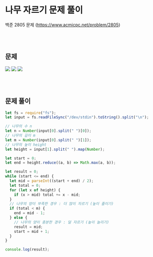# 나무 자르기 문제 풀이

백준 2805 문제
(https://www.acmicpc.net/problem/2805)

<br/>
<br/>

## 문제

<a href="#"><img src="https://github.com/eunbaming/TIL_JS-CodingTest/assets/110072947/e86a8d04-f366-48f8-9ba6-0ce8113bdc2e"/></a>
<a href="#"><img src="https://github.com/eunbaming/TIL_JS-CodingTest/assets/110072947/d2a71f57-2680-4b3c-878b-19f09a4ad622"/></a>
<a href="#"><img src="https://github.com/eunbaming/TIL_JS-CodingTest/assets/110072947/a5d62486-3b12-42b3-9cef-a225cff11e1f"/></a>

<br/>
<br/>

## 문제 풀이

```javascript
let fs = require("fs");
let input = fs.readFileSync("/dev/stdin").toString().split("\n");

// 나무의 수 n
let n = Number(input[0].split(" ")[0]);
// 나무의 길이 m
let m = Number(input[0].split(" ")[1]);
// 나무의 높이 height
let height = input[1].split(" ").map(Number);

let start = 0;
let end = height.reduce((a, b) => Math.max(a, b));

let result = 0;
while (start <= end) {
  let mid = parseInt((start + end) / 2);
  let total = 0;
  for (let x of height) {
    if (x > mid) total += x - mid;
  }
  // 나무의 양이 부족한 경우 : 더 많이 자르기 (높이 줄이기)
  if (total < m) {
    end = mid - 1;
  } else {
    // 나무의 양이 충분한 경우 : 덜 자르기 (높이 늘리기)
    result = mid;
    start = mid + 1;
  }
}

console.log(result);
```
